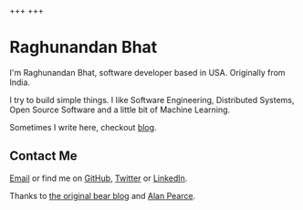 +++
+++
# Raghunandan Bhat

I'm Raghunandan Bhat, software developer based in USA. Originally from India.

I try to build simple things. I like Software Engineering, Distributed Systems, Open Source Software and a little bit of Machine Learning.

Sometimes I write here, checkout [blog](/blog).

## Contact Me
[Email](mailto:raghunandan.bhat96@gmail.com) or find me on [GitHub](https://github.com/raghunandanbhat), [Twitter](https://twitter.com/rgndn_bhat) or [LinkedIn](https://www.linkedin.com/in/raghunandan-bhat/).

Thanks to [the original bear blog](https://bearblog.dev/) and [Alan Pearce](https://alanpearce.eu).
